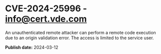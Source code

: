# CVE-2024-25996 - info@cert.vde.com

An unauthenticated remote attacker can perform a remote code execution due to an origin validation error. The access is limited to the service user.

**Publish date:** 2024-03-12
